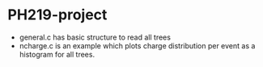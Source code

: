 # PH219-project
* general.c has basic structure to read all trees
* ncharge.c is an example which plots charge distribution per event as a histogram for all trees.
